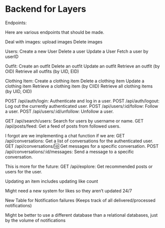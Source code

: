 # Backend for Layers
Endpoints:

Here are various endpoints that should be made.

Deal with images:
upload images
Delete images

Users:
Create a new User
Delete a user
Update a User
Fetch a user by userID

Outfit:
Create an outfit
Delete an outfit
Update an outfit
Retrieve an outfit (by OID)
Retrieve all outfits (by UID, EID)

Clothing Item:
Create a clothing item
Delete a clothing item
Update a clothing item
Retrieve a clothing item (by CIID)
Retrieve all clothing items (by UID, OID)

POST /api/auth/login: Authenticate and log in a user.
POST /api/auth/logout: Log out the currently authenticated user.
POST /api/users/:id/follow: Follow a user.
POST /api/users/:id/unfollow: Unfollow a user.

GET /api/search/users: Search for users by username or name.
GET /api/posts/feed: Get a feed of posts from followed users.

<!-- Notifications:
Create Notification
Delete Notification(Cancel a message, or delete an image)
Update Notification(Can’t see why, but maybe)
Trigger notifications
Retry All Failed Notifications
Retrieve all notifications (by recipients — UID) -->

<!-- Posts:
Create a post
Delete a post
Update a post
Retrieve a post (by PID)
Retrieve all posts(by UID, EID, OID/CIID — maybe) -->

<!-- Comment:
Create a comment
Update a comment
Delete a comment
Retrieve a comment (by CID)
Retrieve all comments (by PID, UID — maybe) -->

I forgot are we implementing a chat function if we are:
GET /api/conversations: Get a list of conversations for the authenticated user.
GET /api/conversations/:id: Get messages for a specific conversation.
POST /api/conversations/:id/messages: Send a message to a specific conversation.
         
This is more for the future:
GET /api/explore: Get recommended posts or users for the user.

Updating an item includes updating like count

Might need a new system for likes so they aren’t updated 24/7

New Table for Notification failures (Keeps track of all delivered/processed notifications)

Might be better to use a different database than a relational databases, just by the volume of notifications
